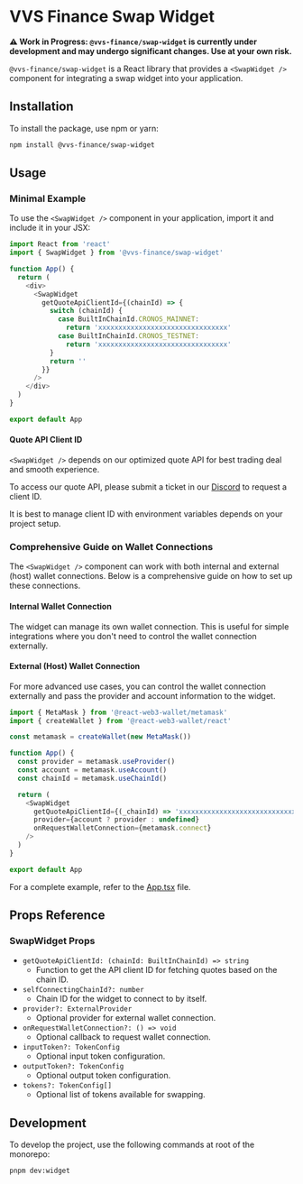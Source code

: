 # VVS Finance Swap Widget

**⚠️ Work in Progress: `@vvs-finance/swap-widget` is currently under development and may undergo significant changes. Use at your own risk.**

`@vvs-finance/swap-widget` is a React library that provides a `<SwapWidget />` component for integrating a swap widget into your application.

## Installation

To install the package, use npm or yarn:

```sh
npm install @vvs-finance/swap-widget
```

## Usage

### Minimal Example

To use the `<SwapWidget />` component in your application, import it and include it in your JSX:

```js
import React from 'react'
import { SwapWidget } from '@vvs-finance/swap-widget'

function App() {
  return (
    <div>
      <SwapWidget
        getQuoteApiClientId={(chainId) => {
          switch (chainId) {
            case BuiltInChainId.CRONOS_MAINNET:
              return 'xxxxxxxxxxxxxxxxxxxxxxxxxxxxxxxx'
            case BuiltInChainId.CRONOS_TESTNET:
              return 'xxxxxxxxxxxxxxxxxxxxxxxxxxxxxxxx'
          }
          return ''
        }}
      />
    </div>
  )
}

export default App
```

#### Quote API Client ID

`<SwapWidget />` depends on our optimized quote API for best trading deal and smooth experience.

To access our quote API, please submit a ticket in our [Discord](https://discord.com/invite/V2957zMsmg) to request a client ID.

It is best to manage client ID with environment variables depends on your project setup.

### Comprehensive Guide on Wallet Connections

The `<SwapWidget />` component can work with both internal and external (host) wallet connections. Below is a comprehensive guide on how to set up these connections.

#### Internal Wallet Connection

The widget can manage its own wallet connection. This is useful for simple integrations where you don't need to control the wallet connection externally.

#### External (Host) Wallet Connection

For more advanced use cases, you can control the wallet connection externally and pass the provider and account information to the widget.

```js
import { MetaMask } from '@react-web3-wallet/metamask'
import { createWallet } from '@react-web3-wallet/react'

const metamask = createWallet(new MetaMask())

function App() {
  const provider = metamask.useProvider()
  const account = metamask.useAccount()
  const chainId = metamask.useChainId()

  return (
    <SwapWidget
      getQuoteApiClientId={(_chainId) => 'xxxxxxxxxxxxxxxxxxxxxxxxxxxxxxxx'}
      provider={account ? provider : undefined}
      onRequestWalletConnection={metamask.connect}
    />
  )
}

export default App
```

For a complete example, refer to the [App.tsx](./app/App.tsx) file.

## Props Reference

### SwapWidget Props

- `getQuoteApiClientId: (chainId: BuiltInChainId) => string`
  - Function to get the API client ID for fetching quotes based on the chain ID.
- `selfConnectingChainId?: number`
  - Chain ID for the widget to connect to by itself.
- `provider?: ExternalProvider`
  - Optional provider for external wallet connection.
- `onRequestWalletConnection?: () => void`
  - Optional callback to request wallet connection.
- `inputToken?: TokenConfig`
  - Optional input token configuration.
- `outputToken?: TokenConfig`
  - Optional output token configuration.
- `tokens?: TokenConfig[]`
  - Optional list of tokens available for swapping.

## Development

To develop the project, use the following commands at root of the monorepo:

```sh
pnpm dev:widget
```
